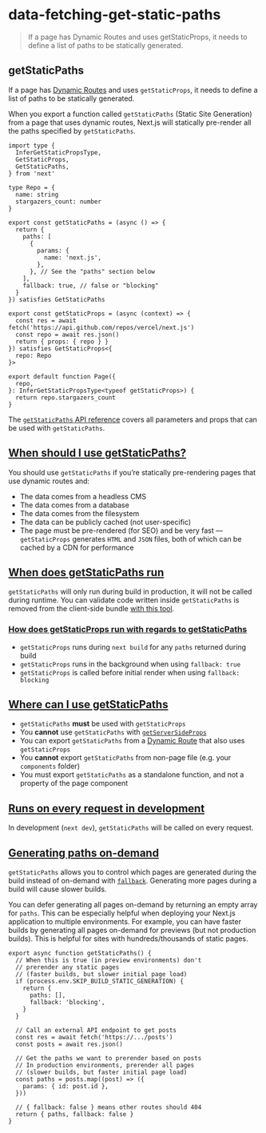 # data-fetching-get-static-paths

> If a page has Dynamic Routes and uses getStaticProps, it needs to define a list of paths to be statically generated.



## getStaticPaths

If a page has [Dynamic Routes](/docs/pages/building-your-application/routing/dynamic-routes) and uses `getStaticProps`, it needs to define a list of paths to be statically generated.

When you export a function called `getStaticPaths` (Static Site Generation) from a page that uses dynamic routes, Next.js will statically pre-render all the paths specified by `getStaticPaths`.

    import type {
      InferGetStaticPropsType,
      GetStaticProps,
      GetStaticPaths,
    } from 'next'
     
    type Repo = {
      name: string
      stargazers_count: number
    }
     
    export const getStaticPaths = (async () => {
      return {
        paths: [
          {
            params: {
              name: 'next.js',
            },
          }, // See the "paths" section below
        ],
        fallback: true, // false or "blocking"
      }
    }) satisfies GetStaticPaths
     
    export const getStaticProps = (async (context) => {
      const res = await fetch('https://api.github.com/repos/vercel/next.js')
      const repo = await res.json()
      return { props: { repo } }
    }) satisfies GetStaticProps<{
      repo: Repo
    }>
     
    export default function Page({
      repo,
    }: InferGetStaticPropsType<typeof getStaticProps>) {
      return repo.stargazers_count
    }

The [`getStaticPaths` API reference](/docs/pages/api-reference/functions/get-static-paths) covers all parameters and props that can be used with `getStaticPaths`.

## [When should I use getStaticPaths?](#when-should-i-use-getstaticpaths)

You should use `getStaticPaths` if you’re statically pre-rendering pages that use dynamic routes and:

*   The data comes from a headless CMS
*   The data comes from a database
*   The data comes from the filesystem
*   The data can be publicly cached (not user-specific)
*   The page must be pre-rendered (for SEO) and be very fast — `getStaticProps` generates `HTML` and `JSON` files, both of which can be cached by a CDN for performance

## [When does getStaticPaths run](#when-does-getstaticpaths-run)

`getStaticPaths` will only run during build in production, it will not be called during runtime. You can validate code written inside `getStaticPaths` is removed from the client-side bundle [with this tool](https://next-code-elimination.vercel.app/).

### [How does getStaticProps run with regards to getStaticPaths](#how-does-getstaticprops-run-with-regards-to-getstaticpaths)

*   `getStaticProps` runs during `next build` for any `paths` returned during build
*   `getStaticProps` runs in the background when using `fallback: true`
*   `getStaticProps` is called before initial render when using `fallback: blocking`

## [Where can I use getStaticPaths](#where-can-i-use-getstaticpaths)

*   `getStaticPaths` **must** be used with `getStaticProps`
*   You **cannot** use `getStaticPaths` with [`getServerSideProps`](/docs/pages/building-your-application/data-fetching/get-server-side-props)
*   You can export `getStaticPaths` from a [Dynamic Route](/docs/pages/building-your-application/routing/dynamic-routes) that also uses `getStaticProps`
*   You **cannot** export `getStaticPaths` from non-page file (e.g. your `components` folder)
*   You must export `getStaticPaths` as a standalone function, and not a property of the page component

## [Runs on every request in development](#runs-on-every-request-in-development)

In development (`next dev`), `getStaticPaths` will be called on every request.

## [Generating paths on-demand](#generating-paths-on-demand)

`getStaticPaths` allows you to control which pages are generated during the build instead of on-demand with [`fallback`](about:/docs/pages/api-reference/functions/get-static-paths#fallback-blocking). Generating more pages during a build will cause slower builds.

You can defer generating all pages on-demand by returning an empty array for `paths`. This can be especially helpful when deploying your Next.js application to multiple environments. For example, you can have faster builds by generating all pages on-demand for previews (but not production builds). This is helpful for sites with hundreds/thousands of static pages.

    export async function getStaticPaths() {
      // When this is true (in preview environments) don't
      // prerender any static pages
      // (faster builds, but slower initial page load)
      if (process.env.SKIP_BUILD_STATIC_GENERATION) {
        return {
          paths: [],
          fallback: 'blocking',
        }
      }
     
      // Call an external API endpoint to get posts
      const res = await fetch('https://.../posts')
      const posts = await res.json()
     
      // Get the paths we want to prerender based on posts
      // In production environments, prerender all pages
      // (slower builds, but faster initial page load)
      const paths = posts.map((post) => ({
        params: { id: post.id },
      }))
     
      // { fallback: false } means other routes should 404
      return { paths, fallback: false }
    }

